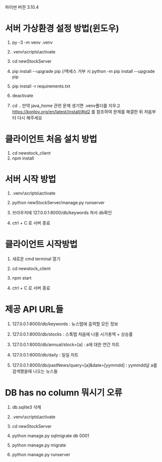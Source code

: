 파이썬 버젼 3.10.4


# 서버 가상환경 설정 방법(윈도우)

1. py -3 -m venv .venv
2. .venv\scripts\activate

3. cd newStockServer
4. pip install --upgrade pip //엑세스 거부 시 python -m pip install --upgrade pip

5. pip install -r requirements.txt
6. deactivate

7. cd ..
만약 java_home 관련 문제 생기면 .venv폴더를 지우고 https://konlpy.org/en/latest/install/#id2 를 참조하여 문제를 해결한 뒤 처음부터 다시 해주세요

# 클라이언트 처음 설치 방법

1. cd newstock_client
2. npm install

# 서버 시작 방법

1. .venv\scripts\activate
2. python newStockServer/manage.py runserver

3. 브라우저에 127.0.0.1:8000/db/keywords 쳐서 db확인
4. ctrl + C 로 서버 종료

#  클라이언트 시작방법

1. 새로운 cmd terminal 열기
2. cd newstock_client

3. npm start
4. ctrl + C 로 서버 종료


# 제공 API URL들
1. 127.0.0.1:8000/db/keywords : 뉴스탭에 출력할 모든 정보
2. 127.0.0.1:8000/db/stocks : 스톡탭 처음에 나올 시가총액 + 상승률

3. 127.0.0.1:8000/db/annual/stock=[a] : a에 대한 연간 차트
4. 127.0.0.1:8000/db/daily :  일일 차트

5. 127.0.0.1:8000/db/pastNews/query=[a]&date=[yymmdd] : 
    yymmdd날 a를 검색했을때 나오는 뉴스들


# DB has no column 뭐시기 오류
1. db.sqlite3 삭제
2. .venv\scripts\activate

3. cd newStockServer
4. python manage.py sqlmigrate db 0001

5. python manage.py migrate
6. python manage.py runserver
